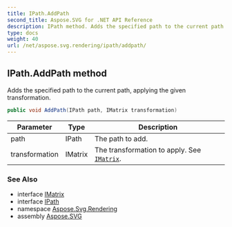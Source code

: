 ```yaml
---
title: IPath.AddPath
second_title: Aspose.SVG for .NET API Reference
description: IPath method. Adds the specified path to the current path applying the given transformation
type: docs
weight: 40
url: /net/aspose.svg.rendering/ipath/addpath/
---
```

## IPath.AddPath method

Adds the specified path to the current path, applying the given transformation.

```csharp
public void AddPath(IPath path, IMatrix transformation)
```

| Parameter | Type | Description |
| --- | --- | --- |
| path | IPath | The path to add. |
| transformation | IMatrix | The transformation to apply. See [`IMatrix`](../../../aspose.svg.drawing/imatrix/). |

### See Also

* interface [IMatrix](../../../aspose.svg.drawing/imatrix/)
* interface [IPath](../)
* namespace [Aspose.Svg.Rendering](../../../aspose.svg.rendering/)
* assembly [Aspose.SVG](../../../)
